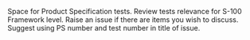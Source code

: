 Space for Product Specification tests.  Review tests relevance for S-100 Framework level.  Raise an issue if there are items you wish to discuss.  Suggest using PS number and test number in title of issue.
